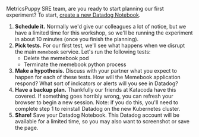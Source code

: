 MetricsPuppy SRE team, are you ready to start planning our first experiment? To start, [create a new Datadog Notebook](https://app.datadoghq.com/notebook).

1. **Schedule it.** Normally we'd give our colleagues a lot of notice, but we have a limited time for this workshop, so we'll be running the experiment in about 10 minutes (once you finish the planning).
1. **Pick tests.** For our first test, we'll see what happens when we disrupt the main `memebook` service. Let's run the following tests:
   - Delete the memebook pod
   - Terminate the memebook python process
1. **Make a hypothesis.** Discuss with your partner what you expect to happen for each of these tests. How will the Memebook application respond? What sort of indicators or alerts will you see in Datadog?
1. **Have a backup plan.** Thankfully our friends at Katacoda have this covered. If something goes horribly wrong, you can refresh your browser to begin a new session. Note: if you do this, you'll need to complete step 1 to reinstall Datadog on the new Kubernetes cluster.
1. **Share!** Save your Datadog Notebook. This Datadog account will be available for a limited time, so you may also want to screenshot or save the page.
